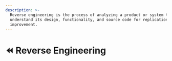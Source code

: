```yaml
---
description: >-
  Reverse engineering is the process of analyzing a product or system to
  understand its design, functionality, and source code for replication or
  improvement.
---
```


# ⏪ Reverse Engineering

